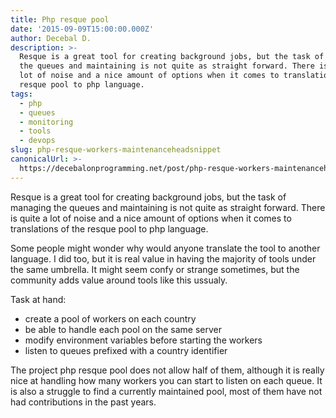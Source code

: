 ```yaml
---
title: Php resque pool
date: '2015-09-09T15:00:00.000Z'
author: Decebal D.
description: >-
  Resque is a great tool for creating background jobs, but the task of managing
  the queues and maintaining is not quite as straight forward. There is quite a
  lot of noise and a nice amount of options when it comes to translations of the
  resque pool to php language.
tags:
  - php
  - queues
  - monitoring
  - tools
  - devops
slug: php-resque-workers-maintenanceheadsnippet
canonicalUrl: >-
  https://decebalonprogramming.net/post/php-resque-workers-maintenanceheadsnippet
---
```



Resque is a great tool for creating background jobs, but the task of managing the queues and maintaining is not quite as straight forward. There is quite a lot of noise and a nice amount of options when it comes to translations of the resque pool to php language.

Some people might wonder why would anyone translate the tool to another language. I did too, but it is real value in having the majority of tools under the same umbrella. It might seem confy or strange sometimes, but the community adds value around tools like this ussualy.

Task at hand:

- create a pool of workers on each country
- be able to handle each pool on the same server
- modify environment variables before starting the workers
- listen to queues prefixed with a country identifier

The project php resque pool does not allow half of them, although it is really nice at handling how many workers you can start to listen on each queue. It is also a struggle to find a currently maintained pool, most of them have not had contributions in the past years.
